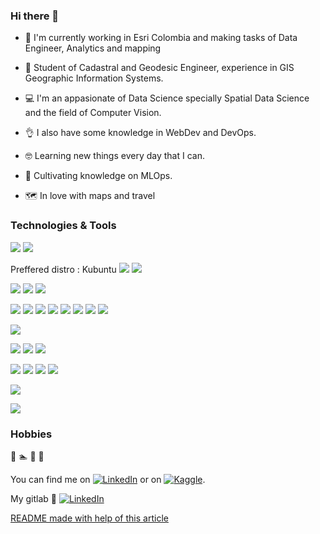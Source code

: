 

### Hi there 👋

<!--
**rcamilo1526/rcamilo1526** is a ✨ _special_ ✨ repository because its `README.md` (this file) appears on your GitHub profile.

Here are some ideas to get you started:

- 🔭 I’m currently working on ...
- 🌱 I’m currently learning ...
- 👯 I’m looking to collaborate on ...
- 🤔 I’m looking for help with ...
- 💬 Ask me about ...
- 📫 How to reach me: ...
- 😄 Pronouns: ...
- ⚡ Fun fact: ...
-->

- :briefcase: I'm currently working in Esri Colombia and making tasks of Data Engineer, Analytics and mapping
- :notebook: Student of Cadastral and Geodesic Engineer, experience in GIS Geographic Information Systems.

- :computer: I'm an appasionate of Data Science specially Spatial Data Science and the field of Computer Vision. 

- :ok_hand: I also have some knowledge in WebDev and DevOps. 

- :nerd_face: Learning new things every day that I can.

- 🌱 Cultivating knowledge on MLOps.

- :world_map: In love with maps and travel 

###  Technologies & Tools

![](https://img.shields.io/badge/OS-Windows-informational?style=flat&logo=windows&logoColor=white&color=0078D6)
![](https://img.shields.io/badge/OS-Linux-informational?style=flat&logo=linux&logoColor=white&color=FCC624)

Preffered distro : Kubuntu 
![](https://img.shields.io/badge/-Ubuntu-informational?style=flat&logo=ubuntu&logoColor=white&color=E95420)
![](https://img.shields.io/badge/-KDE-informational?style=flat&logo=kde&logoColor=white&color=1D99F3)

![](https://img.shields.io/badge/Editor-Visual_Studio_Code-informational?style=flat&logo=visual-studio-code&logoColor=white&color=007ACC)
![](https://img.shields.io/badge/Editor-Vim-informational?style=flat&logo=vim&logoColor=white&color=019733)
![](https://img.shields.io/badge/Editor-Rstudio-informational?style=flat&logo=rstudio&logoColor=white&color=75AADB)

![](https://img.shields.io/badge/Language-Python-informational?style=flat&logo=python&logoColor=white&color=3776AB)
![](https://img.shields.io/badge/-NumPy-informational?style=flat&logo=numpy&logoColor=white&color=013243)
![](https://img.shields.io/badge/-pandas-informational?style=flat&logo=pandas&logoColor=white&color=150458)
![](https://img.shields.io/badge/-Scikit_Learn-informational?style=flat&logo=scikit-learn&logoColor=white&color=F7931E)
![](https://img.shields.io/badge/-Keras-informational?style=flat&logo=keras&logoColor=white&color=D00000)
![](https://img.shields.io/badge/-TensorFlow-informational?style=flat&logo=tensorflow&logoColor=white&color=FF6F00)
![](https://img.shields.io/badge/-Flask-informational?style=flat&logo=flask&logoColor=white&color=000000)
![](https://img.shields.io/badge/-Streamlit-informational?style=flat&logo=streamlit&logoColor=white&color=FF4B4B)

![](https://img.shields.io/badge/Language-R-informational?style=flat&logo=R&logoColor=white&color=276DC3)

![](https://img.shields.io/badge/Language-HTML5-informational?style=flat&logo=html5&logoColor=white&color=E34F26)
![](https://img.shields.io/badge/Language-CSS3-informational?style=flat&logo=css3&logoColor=white&color=1572B6)
![](https://img.shields.io/badge/Language-JavaScript-informational?style=flat&logo=javascript&logoColor=white&color=F7DF1E)

![](https://img.shields.io/badge/Tools-Jupyter-informational?style=flat&logo=jupyter&logoColor=white&color=F37626)
![](https://img.shields.io/badge/Tools-Anaconda-informational?style=flat&logo=anaconda&logoColor=white&color=44A833)
![](https://img.shields.io/badge/Shell-Bash-informational?style=flat&logo=gnu-bash&logoColor=white&color=4EAA25)
![](https://img.shields.io/badge/Tools-Docker-informational?style=flat&logo=docker&logoColor=white&color=2496ED)

![](https://img.shields.io/badge/Databases-PostgreSQL-informational?style=flat&logo=postgresql&logoColor=white&color=336791)

![](https://img.shields.io/badge/Cloud-Amazon_AWS-informational?style=flat&logo=amazon&logoColor=white&color=232F3E)



### Hobbies
:tennis: :swimmer: :bicyclist: :camera_flash:


<!-- Actual text -->

You can find me on [![LinkedIn][1.1]][1] or on [![Kaggle][2.1]][2].

My gitlab :see_no_evil: [![LinkedIn][3.1]][3] 

<!-- Icons -->

[1.1]: https://img.shields.io/badge/LinkedIn-0077B5?style=plastic&logo=linkedin&logoColor=white

[1]: https://www.linkedin.com/in/ra%C3%BAl-camilo-mart%C3%ADn-bernal/

[2.1]: https://img.shields.io/badge/Kaggle-20BEFF?style=plastic&logo=kaggle&logoColor=white

[2]: https://www.kaggle.com/rmartin1526

[3.1]: https://img.shields.io/badge/GitLab-FCA121?style=plastic&logo=gitlab&logoColor=white

[3]: https://gitlab.com/rcamilo1526


[README made with help of this article](https://towardsdatascience.com/build-a-stunning-readme-for-your-github-profile-9b80434fe5d7)



